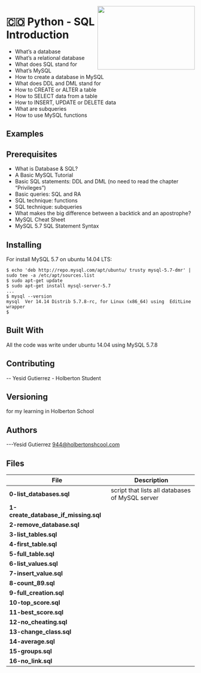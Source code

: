 <p>
<img width="260" height="170" src="https://davidjohncoleman.com/wp-djc/wp-content/uploads/2017/06/HBTN-Borderless-CMYK-Logo-Vertical-Color-Black@1200ppi-300x236.png" align="right" >
</p>





# :colombia: Python - SQL Introduction                                          
- What’s a database
- What’s a relational database
- What does SQL stand for
- What’s MySQL
- How to create a database in MySQL
- What does DDL and DML stand for
- How to CREATE or ALTER a table
- How to SELECT data from a table
- How to INSERT, UPDATE or DELETE data
- What are subqueries
- How to use MySQL functions
## Examples                                                                     
## Prerequisites
- What is Database & SQL?
- A Basic MySQL Tutorial
- Basic SQL statements: DDL and DML (no need to read the chapter “Privileges”)
- Basic queries: SQL and RA
- SQL technique: functions
- SQL technique: subqueries
- What makes the big difference between a backtick and an apostrophe?
- MySQL Cheat Sheet
- MySQL 5.7 SQL Statement Syntax
## Installing
For install MySQL 5.7 on ubuntu 14.04 LTS:
```
$ echo 'deb http://repo.mysql.com/apt/ubuntu/ trusty mysql-5.7-dmr' | sudo tee -a /etc/apt/sources.list
$ sudo apt-get update
$ sudo apt-get install mysql-server-5.7
...
$ mysql --version
mysql  Ver 14.14 Distrib 5.7.8-rc, for Linux (x86_64) using  EditLine wrapper
$
```
## Built With

All the code was write under ubuntu 14.04 using MySQL 5.7.8                                

## Contributing

-- Yesid Gutierrez - Holberton Student                                          

## Versioning
for my learning in Holberton School

## Authors

---Yesid Gutierrez  944@holbertonshcool.com                                    
                                                                               
## Files

|             File               |             Description                  |
|--------------------------------| ---------------------------------------- |
|**0-list_databases.sql**| script that lists all databases of MySQL server|
|**1-create_database_if_missing.sql**|
|**2-remove_database.sql**|
|**3-list_tables.sql**|
|**4-first_table.sql**|
|**5-full_table.sql**|
|**6-list_values.sql**|
|**7-insert_value.sql**|
|**8-count_89.sql**|
|**9-full_creation.sql**|
|**10-top_score.sql**|
|**11-best_score.sql**|
|**12-no_cheating.sql**|
|**13-change_class.sql**|
|**14-average.sql**|
|**15-groups.sql**|
|**16-no_link.sql**|
